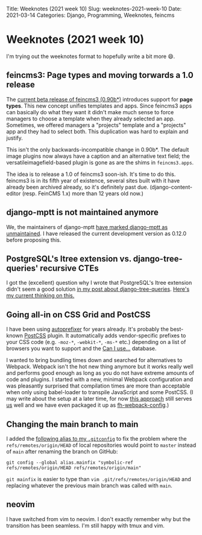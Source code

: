 Title: Weeknotes (2021 week 10)
Slug: weeknotes-2021-week-10
Date: 2021-03-14
Categories: Django, Programming, Weeknotes, feincms

# Weeknotes (2021 week 10)

I'm trying out the weeknotes format to hopefully write a bit more 😄.

## feincms3: Page types and moving torwards a 1.0 release

The [current beta release of feincms3 (0.90b\*)](https://github.com/matthiask/feincms3/blob/main/CHANGELOG.rst) introduces support for **page types**. This new concept unifies templates and apps. Since feincms3 apps can basically do what they want it didn't make much sense to force managers to choose a template when they already selected an app. Sometimes, we offered managers a "projects" template and a "projects" app and they had to select both. This duplication was hard to explain and justify.

This isn't the only backwards-incompatible change in 0.90b\*. The default image plugins now always have a caption and an alternative text field; the versatileimagefield-based plugin is gone as are the shims in `feincms3.apps`.

The idea is to release a 1.0 of feincms3 soon-ish. It's time to do this. feincms3 is in its fifth year of existence, several sites built with it have already been archived already, so it's definitely past due. (django-content-editor (resp. FeinCMS 1.x) more than 12 years old now.)

## django-mptt is not maintained anymore

We, the maintainers of django-mptt [have marked django-mptt as unmaintained](https://github.com/django-mptt/django-mptt/pull/776). I have released the current development version as 0.12.0 before proposing this.

## PostgreSQL's ltree extension vs. django-tree-queries' recursive CTEs

I got the (excellent) question why I wrote that PostgreSQL's ltree extension didn't seem a good solution [in my post about django-tree-queries](https://406.ch/writing/django-tree-queries/). [Here's my current thinking on this.](https://github.com/matthiask/406-comments/issues/2#issuecomment-797981910)

## Going all-in on CSS Grid and PostCSS

I have been using [autoprefixer](https://github.com/postcss/autoprefixer) for years already. It's probably the best-known [PostCSS](https://postcss.org/) plugin. It automatically adds vendor-specific prefixes to your CSS code (e.g. `-moz-*`, `-webkit-*`, `-ms-*` etc.) depending on a list of browsers you want to support and the [Can I use...](https://caniuse.com/) database.

I wanted to bring bundling times down and searched for alternatives to Webpack. Webpack isn't the hot new thing anymore but it works really well and performs good enough as long as you do not have extreme amounts of code and plugins. I started with a new, minimal Webpack configuration and was pleasantly surprised that compilation times are more than acceptable when only using babel-loader to transpile JavaScript and some PostCSS. (I may write about the setup at a later time, for now [this approach](https://406.ch/writing/our-approach-to-configuring-django-webpack-and-manifeststaticfilesstorage/) still serves [us](https://feinheit.ch/) well and we have even packaged it up as [fh-webpack-config](https://github.com/feinheit/fh-webpack-config/).)

## Changing the main branch to main

I added the [following alias to my `.gitconfig`](https://github.com/matthiask/dotfiles/commit/3a2e3ff58de38aa8e03ca1d684504ebea02cdd6c) to fix the problem where the `refs/remotes/origin/HEAD` of local repositories would point to `master` instead of `main` after renaming the branch on GitHub:

    git config --global alias.mainfix "symbolic-ref refs/remotes/origin/HEAD refs/remotes/origin/main"

`git mainfix` is easier to type than `vim .git/refs/remotes/origin/HEAD` and replacing whatever the previous main branch was called with `main`.

## neovim

I have switched from vim to neovim. I don't exactly remember why but the transition has been seamless. I'm still happy with tmux and vim.
